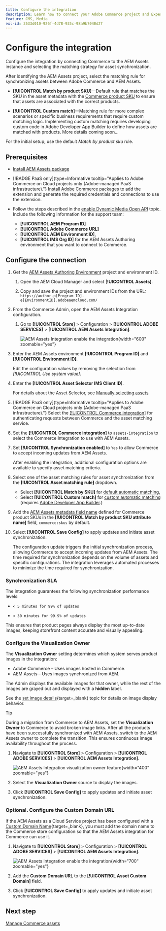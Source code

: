 ```yaml
---
title: Configure the integration
description: Learn how to connect your Adobe Commerce project and Experience Manager Assets projects to enable asset synchronization between these two systems.
feature: CMS, Media
exl-id: 3533d010-926f-4d78-935c-98a9b7040d27
---
```

# Configure the integration

Configure the integration by connecting Commerce to the AEM Assets instance and selecting the matching strategy for asset synchronization.

After identifying the AEM Assets project, select the matching rule for synchronizing assets between Adobe Commerce and AEM Assets.

* **[!UICONTROL Match by product SKU]**—Default rule that matches the SKU in the asset metadata with the [Commerce product SKU](https://experienceleague.adobe.com/en/docs/commerce-operations/implementation-playbook/glossary#sku) to ensure that assets are associated with the correct products.

* **[!UICONTROL Custom match]**—Matching rule for more complex scenarios or specific business requirements that require custom matching logic. Implementing custom matching requires developing custom code in Adobe Developer App Builder to define how assets are matched with products. More details coming soon...

For the initial setup, use the default *Match by product sku* rule.

## Prerequisites

* [Install AEM Assets package](configure-aem.md)

* [!BADGE PaaS only]{type=Informative tooltip="Applies to Adobe Commerce on Cloud projects only (Adobe-managed PaaS infrastructure)."} [Install Adobe Commerce packages](configure-commerce.md) to add the extension and generate the required credentials and connections to use the extension.

* Follow the steps described in the [enable Dynamic Media Open API](https://experienceleague.adobe.com/en/docs/experience-manager-cloud-service/content/assets/dynamicmedia/dynamic-media-open-apis/dynamic-media-open-apis-overview#enable-dynamic-media-open-apis) topic. Include the following information for the support team:

  * **[!UICONTROL AEM Program ID]**
  * **[!UICONTROL Adobe Commerce URL]**
  * **[!UICONTROL AEM Environment ID]**,
  * **[!UICONTROL IMS Org ID]** for the AEM Assets Authoring environment that you want to connect to Commerce.

## Configure the connection

1. Get the [AEM Assets Authoring Environment](https://experienceleague.adobe.com/en/docs/experience-manager-cloud-service/content/sites/authoring/quick-start) project and environment ID.

   1. Open the AEM Cloud Manager and select **[!UICONTROL Assets]**.

   1. Copy and save the project and environment IDs from the URL:<br>`https://author-p[Program ID]-e[EnvironmentID].adobeaemcloud.com/`
   
1. From the Commerce Admin, open the AEM Assets Integration configuration.

   1. Go to **[!UICONTROL Store]** > Configuration > **[!UICONTROL ADOBE SERVICES]** > **[!UICONTROL AEM Assets Integration]**.

      ![AEM Assets Integration enable the integration](../assets/aem-assets-view.png){width="600" zoomable="yes"}

1. Enter the AEM Assets environment **[!UICONTROL Program ID]** and **[!UICONTROL Environment ID]**.

   Edit the configuration values by removing the selection from *[!UICONTROL Use system value]*.

1. Enter the **[!UICONTROL Asset Selector IMS Client ID]**.

    For details about the Asset Selector, see [Manually selecting assets](../synchronize/asset-selector-integration.md)

1. [!BADGE PaaS only]{type=Informative tooltip="Applies to Adobe Commerce on Cloud projects only (Adobe-managed PaaS infrastructure)."}  Select the [[!UICONTROL Commerce integration]](configure-commerce.md#add-the-integration-to-the-commerce-environment) for authenticating requests between Commerce and the asset matching service.

1. Set the **[!UICONTROL Commerce integration]** to `assets-integration` to select the Commerce Integration to use with AEM Assets.

1. Set **[!UICONTROL Synchronization enabled]** to `Yes` to allow Commerce to accept incoming updates from AEM Assets.

   After enabling the integration, additional configuration options are available to specify asset matching criteria.

1. Select one of the asset matching rules for asset synchronization from the **[!UICONTROL Asset matching rule]**  dropdown.

   * Select **[!UICONTROL Match by SKU]** for [default automatic matching](../synchronize/default-match.md),
   * Select **[!UICONTROL Custom match]** for [custom automatic matching](../synchronize/custom-match.md) (requires [Adobe Developer App Builder](https://experienceleague.adobe.com/en/docs/commerce-learn/tutorials/adobe-developer-app-builder/introduction-to-app-builder).)

1. Add the [AEM Assets metadata field name](configure-aem.md#configure-metadata) defined for Commerce product SKUs in the **[!UICONTROL Match by product SKU attribute name]** field, `commerce:skus` by default.

1. Select **[!UICONTROL Save Config]** to apply updates and initiate asset synchronization.

   The configuration update triggers the initial synchronization process, allowing Commerce to accept incoming updates from AEM Assets. The time required for synchronization depends on the volume of assets and specific configurations. The integration leverages automated processes to minimize the time required for synchronization.

### Synchronization SLA

The integration guarantees the following synchronization performance levels:

* `< 5 minutes for 99% of updates`

* `< 30 minutes for 99.9% of updates`

This ensures that product pages always display the most up-to-date images, keeping storefront content accurate and visually appealing.

### Configure the Visualization Owner

The **Visualization Owner** setting determines which system serves product images in the integration:

* Adobe Commerce – Uses images hosted in Commerce.
* AEM Assets – Uses images synchronized from AEM.

The Admin displays the available images for that owner, while the rest of the images are grayed out and displayed with a **hidden** label.

See the [set image details](https://experienceleague.adobe.com/en/docs/commerce-admin/catalog/products/digital-assets/product-image#set-image-details){target=_blank} topic for details on image display behavior.

>[!TIP]
>
> During a migration from Commerce to AEM Assets, set the **Visualization Owner** to Commerce to avoid broken image links. After all the products have been successfully synchronized with AEM Assets, switch to the AEM Assets owner to complete the transition. This ensures continuous image availability throughout the process.

1. Navigate to **[!UICONTROL Store]** > Configuration > **[!UICONTROL ADOBE SERVICES]** > **[!UICONTROL AEM Assets Integration]**.

   ![AEM Assets Integration visualization owner feature](../assets/visualization-owner-detail.png){width="400" zoomable="yes"}

1. Select the **Visualization Owner** source to display the images.

1. Click **[!UICONTROL Save Config]** to apply updates and initiate asset synchronization.

### Optional. Configure the Custom Domain URL

If the AEM Assets as a Cloud Service project has been configured with a [Custom Domain Name](https://experienceleague.adobe.com/en/docs/experience-manager-cloud-service/content/implementing/using-cloud-manager/custom-domain-names/add-custom-domain-name){target=_blank}, you must add the domain name to the Commerce store configuration so that the AEM Assets integration for Commerce can use it.

1. Navigate to **[!UICONTROL Store]** > Configuration > **[!UICONTROL ADOBE SERVICES]** > **[!UICONTROL AEM Assets Integration]**.

   ![AEM Assets Integration enable the integration](../assets/aem-assets-view.png){width="700" zoomable="yes"}

1. Add the **Custom Domain URL** to the **[!UICONTROL Asset Custom Domain]** field.

1. Click **[!UICONTROL Save Config]** to apply updates and initiate asset synchronization.

## Next step

[Manage Commerce assets](../manage-assets.md)
